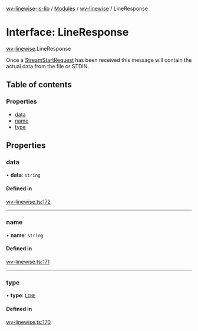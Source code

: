 [wv-linewise-js-lib](../README.md) / [Modules](../modules.md) / [wv-linewise](../modules/wv_linewise.md) / LineResponse

# Interface: LineResponse

[wv-linewise](../modules/wv_linewise.md).LineResponse

Once a [StreamStartRequest](wv_linewise.StreamStartRequest.md) has been received this message will contain
the actual data from the file or STDIN.

## Table of contents

### Properties

- [data](wv_linewise.LineResponse.md#data)
- [name](wv_linewise.LineResponse.md#name)
- [type](wv_linewise.LineResponse.md#type)

## Properties

### data

• **data**: `string`

#### Defined in

[wv-linewise.ts:172](https://github.com/forbesmyester/wv-linewise/blob/2999a94/js-lib/src/wv-linewise.ts#L172)

___

### name

• **name**: `string`

#### Defined in

[wv-linewise.ts:171](https://github.com/forbesmyester/wv-linewise/blob/2999a94/js-lib/src/wv-linewise.ts#L171)

___

### type

• **type**: [`LINE`](../enums/wv_linewise.RESPONSE_TYPE.md#line)

#### Defined in

[wv-linewise.ts:170](https://github.com/forbesmyester/wv-linewise/blob/2999a94/js-lib/src/wv-linewise.ts#L170)
